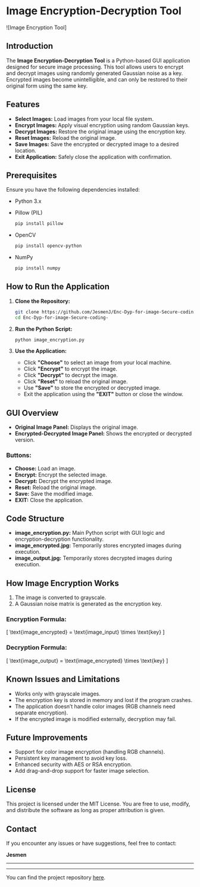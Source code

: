 # Image Encryption-Decryption Tool

![Image Encryption Tool] 

## Introduction
The **Image Encryption-Decryption Tool** is a Python-based GUI application designed for secure image processing. This tool allows users to encrypt and decrypt images using randomly generated Gaussian noise as a key. Encrypted images become unintelligible, and can only be restored to their original form using the same key.

## Features
- **Select Images:** Load images from your local file system.
- **Encrypt Images:** Apply visual encryption using random Gaussian keys.
- **Decrypt Images:** Restore the original image using the encryption key.
- **Reset Images:** Reload the original image.
- **Save Images:** Save the encrypted or decrypted image to a desired location.
- **Exit Application:** Safely close the application with confirmation.

## Prerequisites
Ensure you have the following dependencies installed:

- Python 3.x
- Pillow (PIL)

  ```bash
  pip install pillow
  ```

- OpenCV

  ```bash
  pip install opencv-python
  ```

- NumPy

  ```bash
  pip install numpy
  ```

## How to Run the Application

1. **Clone the Repository:**
   ```bash
   git clone https://github.com/JesmenJ/Enc-Dyp-for-image-Secure-coding-
   cd Enc-Dyp-for-image-Secure-coding-
   ```

2. **Run the Python Script:**
   ```bash
   python image_encryption.py
   ```

3. **Use the Application:**
   - Click **"Choose"** to select an image from your local machine.
   - Click **"Encrypt"** to encrypt the image.
   - Click **"Decrypt"** to decrypt the image.
   - Click **"Reset"** to reload the original image.
   - Use **"Save"** to store the encrypted or decrypted image.
   - Exit the application using the **"EXIT"** button or close the window.

## GUI Overview
- **Original Image Panel:** Displays the original image.
- **Encrypted-Decrypted Image Panel:** Shows the encrypted or decrypted version.

### Buttons:
- **Choose:** Load an image.
- **Encrypt:** Encrypt the selected image.
- **Decrypt:** Decrypt the encrypted image.
- **Reset:** Reload the original image.
- **Save:** Save the modified image.
- **EXIT:** Close the application.

## Code Structure
- **image_encryption.py:** Main Python script with GUI logic and encryption-decryption functionality.
- **image_encrypted.jpg:** Temporarily stores encrypted images during execution.
- **image_output.jpg:** Temporarily stores decrypted images during execution.

## How Image Encryption Works
1. The image is converted to grayscale.
2. A Gaussian noise matrix is generated as the encryption key.

### Encryption Formula:
\[ \text{image\_encrypted} = \text{image\_input} \times \text{key} \]

### Decryption Formula:
\[ \text{image\_output} = \text{image\_encrypted} \times \text{key} \]

## Known Issues and Limitations
- Works only with grayscale images.
- The encryption key is stored in memory and lost if the program crashes.
- The application doesn’t handle color images (RGB channels need separate encryption).
- If the encrypted image is modified externally, decryption may fail.

## Future Improvements
- Support for color image encryption (handling RGB channels).
- Persistent key management to avoid key loss.
- Enhanced security with AES or RSA encryption.
- Add drag-and-drop support for faster image selection.

## License
This project is licensed under the MIT License. You are free to use, modify, and distribute the software as long as proper attribution is given.

## Contact
If you encounter any issues or have suggestions, feel free to contact:

**Jesmen**

---
--- 

You can find the project repository [here](https://github.com/JesmenJ/Enc-Dyp-for-image-Secure-coding-).
